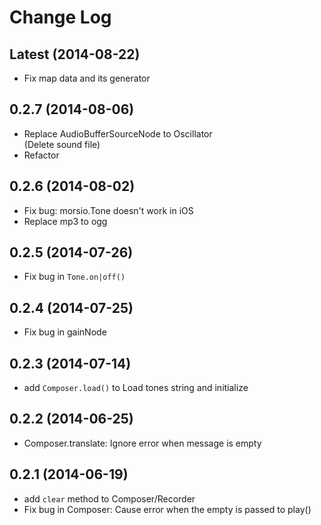 
# Change Log

## Latest (2014-08-22)

- Fix map data and its generator

## 0.2.7 (2014-08-06)

- Replace AudioBufferSourceNode to Oscillator  
  (Delete sound file)
- Refactor

## 0.2.6 (2014-08-02)

- Fix bug: morsio.Tone doesn't work in iOS
- Replace mp3 to ogg

## 0.2.5 (2014-07-26)

- Fix bug in `Tone.on|off()`

## 0.2.4 (2014-07-25)

- Fix bug in gainNode

## 0.2.3 (2014-07-14)

- add `Composer.load()` to Load tones string and initialize

## 0.2.2 (2014-06-25)

- Composer.translate: Ignore error when message is empty 

## 0.2.1 (2014-06-19)

- add `clear` method to Composer/Recorder
- Fix bug in Composer: Cause error when the empty is passed to play()

